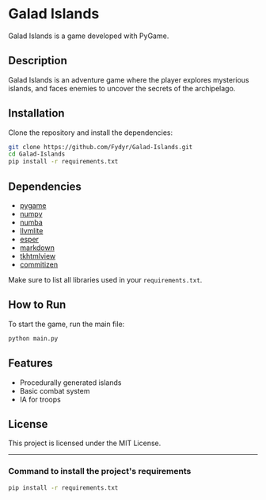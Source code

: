 # Galad Islands

Galad Islands is a game developed with PyGame.

## Description

Galad Islands is an adventure game where the player explores mysterious islands, and faces enemies to uncover the secrets of the archipelago.

## Installation

Clone the repository and install the dependencies:

```bash
git clone https://github.com/Fydyr/Galad-Islands.git
cd Galad-Islands
pip install -r requirements.txt
```

## Dependencies

- [pygame](https://www.pygame.org/)
- [numpy](https://numpy.org/)
- [numba](https://numba.pydata.org/)
- [llvmlite](https://llvmlite.readthedocs.io/)
- [esper](https://esper.readthedocs.io/)
- [markdown](https://python-markdown.github.io/)
- [tkhtmlview](https://pypi.org/project/tkhtmlview/)
- [commitizen](https://commitizen-tools.github.io/commitizen/)

Make sure to list all libraries used in your `requirements.txt`.

## How to Run

To start the game, run the main file:

```bash
python main.py
```

## Features

- Procedurally generated islands
- Basic combat system
- IA for troops

## License

This project is licensed under the MIT License.

---

### Command to install the project's requirements

```bash
pip install -r requirements.txt
```
